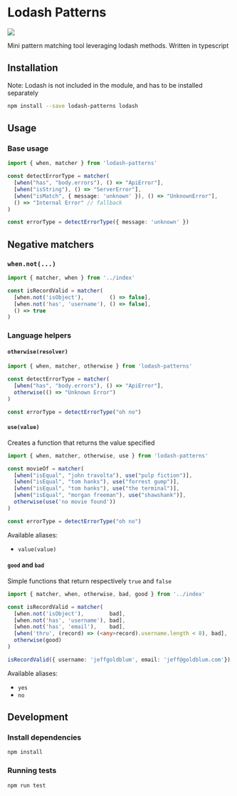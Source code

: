 # Lodash Patterns

![](https://github.com/patrixr/strapi-middleware-cache/workflows/Test%20and%20Publish/badge.svg) 

Mini pattern matching tool leveraging lodash methods. Written in typescript

## Installation

Note: Lodash is not included in the module, and has to be installed separately

```bash
npm install --save lodash-patterns lodash
```

## Usage

### Base usage

```typescript
import { when, matcher } from 'lodash-patterns'

const detectErrorType = matcher(
  [when("has", "body.errors"), () => "ApiError"],
  [when("isString"), () => "ServerError"],
  [when("isMatch", { message: 'unknown' }), () => "UnknownError"],
  () => "Internal Error" // fallback
)

const errorType = detectErrorType({ message: 'unknown' })
```

## Negative matchers

### `when.not(...)`

```typescript
import { matcher, when } from '../index'

const isRecordValid = matcher(
  [when.not('isObject'),        () => false],
  [when.not('has', 'username'), () => false],
  () => true
)
```

### Language helpers

#### `otherwise(resolver)`

```typescript
import { when, matcher, otherwise } from 'lodash-patterns'

const detectErrorType = matcher(
  [when("has", "body.errors"), () => "ApiError"],
  otherwise(() => "Unknown Error")
)

const errorType = detectErrorType("oh no")
```

#### `use(value)`

Creates a function that returns the value specified

```typescript
import { when, matcher, otherwise, use } from 'lodash-patterns'

const movieOf = matcher(
  [when("isEqual", "john travolta"), use("pulp fiction")],
  [when("isEqual", "tom hanks"), use("forrest gump")],
  [when("isEqual", "tom hanks"), use("the terminal")],
  [when("isEqual", "morgan freeman"), use("shawshank")],
  otherwise(use('no movie found'))
)

const errorType = detectErrorType("oh no")
```

Available aliases:
- `value(value)`

#### `good` and `bad`

Simple functions that return respectively `true` and `false`

```typescript
import { matcher, when, otherwise, bad, good } from '../index'

const isRecordValid = matcher(
  [when.not('isObject'),        bad],
  [when.not('has', 'username'), bad],
  [when.not('has', 'email'),    bad],
  [when('thru', (record) => (<any>record).username.length < 8), bad],
  otherwise(good)
)

isRecordValid({ username: 'jeffgoldblum', email: 'jeff@goldblum.com'}) // true
```

Available aliases:
- `yes`
- `no`

## Development

### Install dependencies

```bash
npm install
```
### Running tests

```bash
npm run test
```

